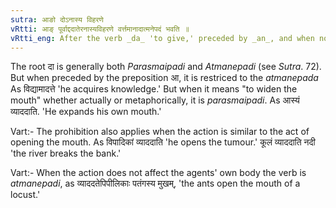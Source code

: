 ```yaml
---
sutra: आङो दोऽनास्य विहरणे
vRtti: आङ् पूर्वाद्ददातेरनास्यविहरणे वर्त्तमानादात्मनेपदं भवति ॥
vRtti_eng: After the verb _da_ 'to give,' preceded by _an_, and when not meaning 'to open the mouth,' the _Atmanepada_ affix is used, even when the fruit of the action does not accrue to the agent.
---
```

The root दा is generally both _Parasmaipadi_ and _Atmanepadi_ (see _Sutra_. 72). But when preceded by the preposition आ, it is restriced to the _atmanepada_ As विद्यामादत्ते 'he acquires knowledge.' But when it means "to widen the mouth" whether actually or metaphorically, it is _parasmaipadi_. As आस्यं व्याददाति. 'He expands his own mouth.'

Vart:- The prohibition also applies when the action is similar to the act of opening the mouth. As विपादिकां व्याददाति 'he opens the tumour.' कूलं व्याददाति नदी 'the river breaks the bank.'

Vart:- When the action does not affect the agents' own body the verb is _atmanepadi_, as व्याददतेपिपीलिकाः पतंगस्य मुखम्, 'the ants open the mouth of a locust.'
